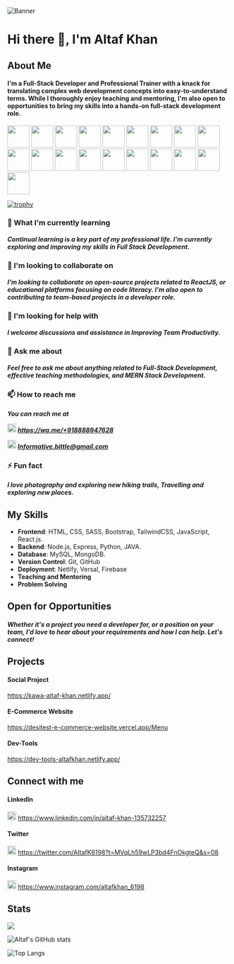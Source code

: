 ![Banner](https://github.com/Altafk6198/Altafk6198/assets/101108751/2be5c6b3-d603-4f8a-afbe-b97a790190e9)

# Hi there 👋, I'm Altaf Khan


## About Me
<h4>I'm a Full-Stack Developer and Professional Trainer with a knack for translating complex web development concepts into easy-to-understand terms. While I thoroughly enjoy teaching and mentoring, I'm also open to opportunities to bring my skills into a hands-on full-stack development role.</h4>


               
<img height=50 src="https://cdn.jsdelivr.net/gh/devicons/devicon/icons/python/python-original.svg"/> <img height=50 src="https://cdn.jsdelivr.net/gh/devicons/devicon/icons/html5/html5-original.svg" /> <img height=50 src="https://cdn.jsdelivr.net/gh/devicons/devicon/icons/css3/css3-original.svg" /> <img height=50 src="https://cdn.jsdelivr.net/gh/devicons/devicon/icons/react/react-original.svg" /> <img height=50 src="https://cdn.jsdelivr.net/gh/devicons/devicon/icons/git/git-plain.svg"/> <img height=50 src="https://cdn.jsdelivr.net/gh/devicons/devicon/icons/github/github-original.svg"/> <img height=50 src="https://cdn.jsdelivr.net/gh/devicons/devicon/icons/sass/sass-original.svg" /> <img height=50 src="https://cdn.jsdelivr.net/gh/devicons/devicon/icons/tailwindcss/tailwindcss-plain.svg" /> <img height=50 src="https://cdn.jsdelivr.net/gh/devicons/devicon/icons/bootstrap/bootstrap-original-wordmark.svg" /> <img height=50 src="https://cdn.jsdelivr.net/gh/devicons/devicon/icons/javascript/javascript-original.svg" /> <img height=50 src="https://cdn.jsdelivr.net/gh/devicons/devicon/icons/nodejs/nodejs-original-wordmark.svg" /> <img height=50 src="https://cdn.jsdelivr.net/gh/devicons/devicon/icons/mongodb/mongodb-original-wordmark.svg" />  <img height=50 src="https://cdn.jsdelivr.net/gh/devicons/devicon/icons/angularjs/angularjs-original.svg" /> <img height=50 src="https://cdn.jsdelivr.net/gh/devicons/devicon/icons/django/django-plain.svg" /> <img height=50 src="https://cdn.jsdelivr.net/gh/devicons/devicon/icons/pandas/pandas-original.svg" /> <img height=50 src="https://cdn.jsdelivr.net/gh/devicons/devicon/icons/jira/jira-original-wordmark.svg" /> <img height=50 src="https://cdn.jsdelivr.net/gh/devicons/devicon/icons/nextjs/nextjs-original-wordmark.svg" /> <img height=50 src="https://cdn.jsdelivr.net/gh/devicons/devicon/icons/sequelize/sequelize-original.svg" />  <img height=50 src="https://cdn.jsdelivr.net/gh/devicons/devicon/icons/docker/docker-original-wordmark.svg" />          

[![trophy](https://github-profile-trophy.vercel.app/?username=ryo-ma)](https://github.com/altafk6198/github-profile-trophy)

### 🌱 What I'm currently learning
<h5>Continual learning is a key part of my professional life. I'm currently exploring and improving my skills in Full Stack Development.</h5>

### 👯 I'm looking to collaborate on
<h5>I'm looking to collaborate on open-source projects related to ReactJS, or educational platforms focusing on code literacy. I'm also open to contributing to team-based projects in a developer role.</h5>

### 🤔 I'm looking for help with
<h5>I welcome discussions and assistance in Improving Team Productivity.</h5>

### 💬 Ask me about
<h5>Feel free to ask me about anything related to Full-Stack Development, effective teaching methodologies, and MERN Stack Development.</h5>

### 📫 How to reach me
<h5>You can reach me at 


  <img src="https://github.com/Altafk6198/Altafk6198/assets/101108751/0ad95d8a-ac22-4d38-b693-0a9c590c028c" width="20" height="20">  https://wa.me/+918888947628


<img src="https://github.com/Altafk6198/Altafk6198/assets/101108751/3deac7ec-9549-4ab6-84c1-81783d5bf561" height="20" width="20">  Informative.bittle@gmail.com </h5>

### ⚡ Fun fact
<h5>I love photography and exploring new hiking trails, Travelling and exploring new places.</h5>

## My Skills

* **Frontend**:  HTML, CSS, SASS, Bootstrap, TailwindCSS, JavaScript, React.js.
* **Backend**:  Node.js, Express, Python, JAVA.
* **Database**:  MySQL, MongoDB.
* **Version Control**:  Git, GitHub
* **Deployment**:  Netlify, Versal, Firebase
* **Teaching and Mentoring**
* **Problem Solving**

## Open for Opportunities
<h5>Whether it's a project you need a developer for, or a position on your team, I'd love to hear about your requirements and how I can help. Let's connect!</h5>

## Projects
#### **Social Project**

https://kawa-altaf-khan.netlify.app/

#### E-Commerce Website

https://desitest-e-commerce-website.vercel.app/Menu

#### Dev-Tools

https://dev-tools-altafkhan.netlify.app/

## Connect with me

#### LinkedIn

<img src="https://github.com/Altafk6198/Altafk6198/assets/101108751/aa8cadb9-157a-4fcc-a92a-f55f4fbf66ba" height="20" width="20">  https://www.linkedin.com/in/altaf-khan-135732257

#### Twitter 

<img src="https://github.com/Altafk6198/Altafk6198/assets/101108751/3815e12c-1b5a-4355-8d9b-893083065aa8" height="20" width="20">  https://twitter.com/AltafK6198?t=MVqLh59wLP3bd4FnOkgteQ&s=08

#### Instagram

<img src="https://github.com/Altafk6198/Altafk6198/assets/101108751/47c73da6-9d26-4322-836f-82a9b4249d3e" height="20" width="20">  https://www.instagram.com/altafkhan_6198

## Stats
<img src="https://github-readme-streak-stats.herokuapp.com/?user=altafk6198"/>

![Altaf's GitHub stats](https://github-readme-stats.vercel.app/api?username=altafk6198&show_icons=true&theme=radical)

![Top Langs](https://github-readme-stats.vercel.app/api/top-langs/?username=altafk6198&show_progress=true)

